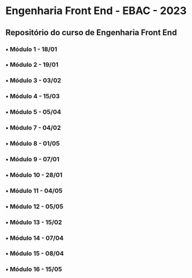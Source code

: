 # Engenharia Front End - EBAC - 2023

## Repositório do curso de Engenharia Front End

### • Módulo 1 - 18/01
### • Módulo 2 - 19/01
### • Módulo 3 - 03/02
### • Módulo 4 - 15/03
### • Módulo 5 - 05/04
### • Módulo 7 - 04/02
### • Módulo 8 - 01/05
### • Módulo 9 - 07/01
### • Módulo 10 - 28/01
### • Módulo 11 - 04/05
### • Módulo 12 - 05/05
### • Módulo 13 - 15/02
### • Módulo 14 - 07/04
### • Módulo 15 - 08/04
### • Módulo 16 - 15/05